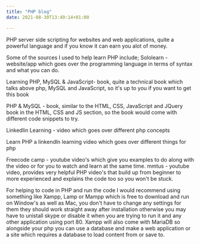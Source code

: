 ```yaml
---
title: "PHP blog"
date: 2021-08-30T13:49:14+01:00

---
```


PHP server side scripting for websites and web applications, quite a powerful language and if you know it can earn you alot of money.

Some of the sources I used to help learn PHP include;
Sololearn - website/app which goes over the programming language in terms of syntax and what you can do.

Learning PHP, MySQL & JavaScript- book, quite a technical book which talks above php, MySQL and JavaScript, so it's up to you if you want to get this book

PHP & MySQL - book, similar to the HTML, CSS, JavaScript and JQuery book in the HTML, CSS and JS section, so the book would come with different code snippets to try.

Linkedlin Learning - video which goes over different php concepts

Learn PHP a linkendln learning video which goes over different things for php 

Freecode camp - youtube video's which give you examples to do along with the video or for you to watch and learn at the same time.
mmtus - youtube video, provides very helpful PHP video's that build up from beginner to more experienced and explains the code too so you won't be stuck.

For helping to code in PHP and run the code I would recommend using something like Xampp, Lamp or Mampp which is free to download and run on Window's as well as Mac, you don't have to change any settings for them they should work straight away after installation otherwise you may have to unistall skype or disable it when you are trying to run it and any other application using port 80. Xampp will also come with MariaDB so alongside your php you can use a database and make a web application or a site which requires a database to load content from or save to. 